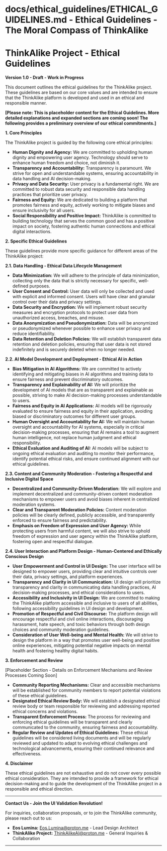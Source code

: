 # docs/ethical_guidelines/ETHICAL_GUIDELINES.md - Ethical Guidelines - The Moral Compass of ThinkAlike

# ThinkAlike Project - Ethical Guidelines

**Version 1.0 - Draft - Work in Progress**

This document outlines the ethical guidelines for the ThinkAlike project. These guidelines are based on our core values and are intended to ensure that the ThinkAlike platform is developed and used in an ethical and responsible manner.

**[Please note: This is placeholder content for the Ethical Guidelines. More detailed explanations and expanded sections are coming soon!  The following provides a preliminary overview of our ethical commitments.]**

**1. Core Principles**

The ThinkAlike project is guided by the following core ethical principles:

*   **Human Dignity and Agency:**  We are committed to upholding human dignity and empowering user agency. Technology should serve to enhance human freedom and choice, not diminish it.
*   **Transparency and Accountability:**  Transparency is paramount. We strive for open and understandable systems, ensuring accountability in data handling and AI decision-making.
*   **Privacy and Data Security:**  User privacy is a fundamental right. We are committed to robust data security and responsible data handling practices that prioritize user privacy.
*   **Fairness and Equity:**  We are dedicated to building a platform that promotes fairness and equity, actively working to mitigate biases and ensure inclusivity for all users.
*   **Social Responsibility and Positive Impact:**  ThinkAlike is committed to building technology that serves the common good and has a positive impact on society, fostering authentic human connections and ethical digital interactions.

**2. Specific Ethical Guidelines**

These guidelines provide more specific guidance for different areas of the ThinkAlike project:

**2.1. Data Handling - Ethical Data Lifecycle Management**

*   **Data Minimization:** We will adhere to the principle of data minimization, collecting only the data that is strictly necessary for specific, well-defined purposes.
*   **User Consent and Control:** User data will only be collected and used with explicit and informed consent. Users will have clear and granular control over their data and privacy settings.
*   **Data Security and Encryption:** We will implement robust security measures and encryption protocols to protect user data from unauthorized access, breaches, and misuse.
*   **Data Anonymization and Pseudonymization:** Data will be anonymized or pseudonymized whenever possible to enhance user privacy and reduce identifiability.
*   **Data Retention and Deletion Policies:** We will establish transparent data retention and deletion policies, ensuring that user data is not stored indefinitely and is securely deleted when no longer needed.

**2.2. AI Model Development and Deployment - Ethical AI in Action**

*   **Bias Mitigation in AI Algorithms:** We are committed to actively identifying and mitigating biases in AI algorithms and training data to ensure fairness and prevent discriminatory outcomes.
*   **Transparency and Explainability of AI:** We will prioritize the development of AI models that are as transparent and explainable as possible, striving to make AI decision-making processes understandable to users.
*   **Fairness and Equity in AI Applications:**  AI models will be rigorously evaluated to ensure fairness and equity in their application, avoiding biased or discriminatory outcomes for different user groups.
*   **Human Oversight and Accountability for AI:** We will maintain human oversight and accountability for AI systems, especially in critical decision-making processes, ensuring that AI remains a tool to augment human intelligence, not replace human judgment and ethical responsibility.
*   **Ethical Evaluation and Auditing of AI:**  AI models will be subject to ongoing ethical evaluation and auditing to monitor their performance, identify potential ethical risks, and ensure continued alignment with our ethical guidelines.

**2.3. Content and Community Moderation - Fostering a Respectful and Inclusive Digital Space**

*   **Decentralized and Community-Driven Moderation:** We will explore and implement decentralized and community-driven content moderation mechanisms to empower users and avoid biases inherent in centralized moderation systems.
*   **Clear and Transparent Moderation Policies:** Content moderation policies will be clearly defined, publicly accessible, and transparently enforced to ensure fairness and predictability.
*   **Emphasis on Freedom of Expression and User Agency:** While protecting users from harmful content, we will also strive to uphold freedom of expression and user agency within the ThinkAlike platform, fostering open and respectful dialogue.

**2.4. User Interaction and Platform Design - Human-Centered and Ethically Conscious Design**

*   **User Empowerment and Control in UI Design:** The user interface will be designed to empower users, providing clear and intuitive controls over their data, privacy settings, and platform experiences.
*   **Transparency and Clarity in UI Communication:**  UI design will prioritize transparency and clarity in communicating data handling practices, AI decision-making processes, and ethical considerations to users.
*   **Accessibility and Inclusivity in UI Design:** We are committed to making the ThinkAlike platform accessible and inclusive to users of all abilities, following accessibility guidelines in UI design and development.
*   **Promotion of Respectful and Civil Discourse:**  The platform design will encourage respectful and civil online interactions, discouraging harassment, hate speech, and toxic behaviors through both design choices and community moderation guidelines.
*   **Consideration of User Well-being and Mental Health:**  We will strive to design the platform in a way that promotes user well-being and positive online experiences, mitigating potential negative impacts on mental health and fostering healthy digital habits.

**3. Enforcement and Review**

[Placeholder Section - Details on Enforcement Mechanisms and Review Processes Coming Soon]

*   **Community Reporting Mechanisms:** Clear and accessible mechanisms will be established for community members to report potential violations of these ethical guidelines.
*   **Designated Ethical Review Body:**  We will establish a designated ethical review body or team responsible for reviewing and addressing reported ethical concerns and violations.
*   **Transparent Enforcement Process:**  The process for reviewing and enforcing ethical guidelines will be transparent and clearly communicated to the community, ensuring fairness and accountability.
*   **Regular Review and Updates of Ethical Guidelines:** These ethical guidelines will be considered living documents and will be regularly reviewed and updated to adapt to evolving ethical challenges and technological advancements, ensuring their continued relevance and effectiveness.

**4. Disclaimer**

These ethical guidelines are not exhaustive and do not cover every possible ethical consideration. They are intended to provide a framework for ethical decision-making and to guide the development of the ThinkAlike project in a responsible and ethical direction.

---

**Contact Us - Join the UI Validation Revolution!**

For inquiries, collaboration proposals, or to join the ThinkAlike community, please reach out to us:

*   **Eos Lumina:** [Eos.Lumina@proton.me](mailto:Eos.Lumina@proton.me) - Lead Design Architect
*   **ThinkAlike Project:** [ThinkAlikeAI@proton.me](mailto:ThinkAlikeAI@proton.me) - General Inquiries & Collaboration

---
